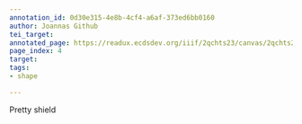 ```yaml
---
annotation_id: 0d30e315-4e8b-4cf4-a6af-373ed6bb0160
author: Joannas Github
tei_target: 
annotated_page: https://readux.ecdsdev.org/iiif/2qchts23/canvas/2qchts23_00000005.jpg
page_index: 4
target: 
tags:
- shape

---
```

<p>Pretty shield</p>